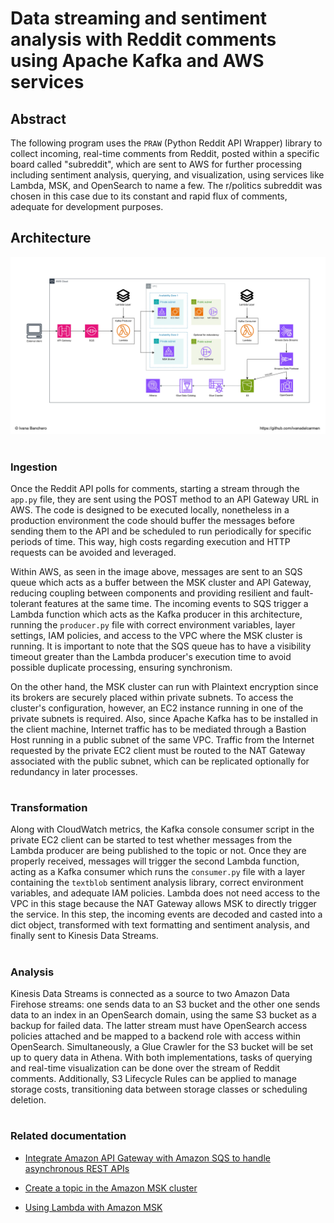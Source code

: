 # **Data streaming and sentiment analysis with Reddit comments using Apache Kafka and AWS services**

## Abstract

The following program uses the `PRAW` (Python Reddit API Wrapper) library to collect incoming, real-time comments from Reddit, posted within a specific board called "subreddit", which are sent to AWS for further processing including sentiment analysis, querying, and visualization, using services like Lambda, MSK, and OpenSearch to name a few. The r/politics subreddit was chosen in this case due to its constant and rapid flux of comments, adequate for development purposes.

## Architecture

![AWS architecture diagram](img/diagram.jpg)

#

### Ingestion

Once the Reddit API polls for comments, starting a stream through the `app.py` file, they are sent using the POST method to an API Gateway URL in AWS. The code is designed to be executed locally, nonetheless in a production environment the code should buffer the messages before sending them to the API and be scheduled to run periodically for specific periods of time. This way, high costs regarding execution and HTTP requests can be avoided and leveraged.

Within AWS, as seen in the image above, messages are sent to an SQS queue which acts as a buffer between the MSK cluster and API Gateway, reducing coupling between components and providing resilient and fault-tolerant features at the same time. The incoming events to SQS trigger a Lambda function which acts as the Kafka producer in this architecture, running the `producer.py` file with correct environment variables, layer settings, IAM policies, and access to the VPC where the MSK cluster is running. It is important to note that the SQS queue has to have a visibility timeout greater than the Lambda producer's execution time to avoid possible duplicate processing, ensuring synchronism.

On the other hand, the MSK cluster can run with Plaintext encryption since its brokers are securely placed within private subnets. To access the cluster's configuration, however, an EC2 instance running in one of the private subnets is required. Also, since Apache Kafka has to be installed in the client machine, Internet traffic has to be mediated through a Bastion Host running in a public subnet of the same VPC. Traffic from the Internet requested by the private EC2 client must be routed to the NAT Gateway associated with the public subnet, which can be replicated optionally for redundancy in later processes.

#

### Transformation

Along with CloudWatch metrics, the Kafka console consumer script in the private EC2 client can be started to test whether messages from the Lambda producer are being published to the topic or not. Once they are properly received, messages will trigger the second Lambda function, acting as a Kafka consumer which runs the `consumer.py` file with a layer containing the `textblob` sentiment analysis library, correct environment variables, and adequate IAM policies. Lambda does not need access to the VPC in this stage because the NAT Gateway allows MSK to directly trigger the service. In this step, the incoming events are decoded and casted into a dict object, transformed with text formatting and sentiment analysis, and finally sent to Kinesis Data Streams.

#

### Analysis

Kinesis Data Streams is connected as a source to two Amazon Data Firehose streams: one sends data to an S3 bucket and the other one sends data to an index in an OpenSearch domain, using the same S3 bucket as a backup for failed data. The latter stream must have OpenSearch access policies attached and be mapped to a backend role with access within OpenSearch. Simultaneously, a Glue Crawler for the S3 bucket will be set up to query data in Athena. With both implementations, tasks of querying and real-time visualization can be done over the stream of Reddit comments. Additionally, S3 Lifecycle Rules can be applied to manage storage costs, transitioning data between storage classes or scheduling deletion.

#

### Related documentation

- [Integrate Amazon API Gateway with Amazon SQS to handle asynchronous REST APIs](https://docs.aws.amazon.com/prescriptive-guidance/latest/patterns/integrate-amazon-api-gateway-with-amazon-sqs-to-handle-asynchronous-rest-apis.html)

- [Create a topic in the Amazon MSK cluster](https://docs.aws.amazon.com/msk/latest/developerguide/create-topic.html)

- [Using Lambda with Amazon MSK](https://docs.aws.amazon.com/lambda/latest/dg/with-msk.html)